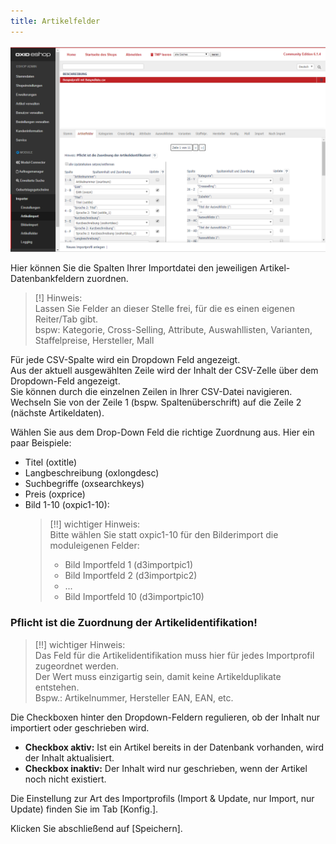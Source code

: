 ```yaml
---
title: Artikelfelder
---
```


![Artikelimport | Artikelfelder](../../../../assets/newAssets/Artikelimport-Artikelfelder.png)

Hier können Sie die Spalten Ihrer Importdatei den jeweiligen Artikel-Datenbankfeldern zuordnen. 
 
> [!] Hinweis:  
> Lassen Sie Felder an dieser Stelle frei, für die es einen eigenen Reiter/Tab gibt.  
> bspw: Kategorie, Cross-Selling, Attribute, Auswahllisten, Varianten, Staffelpreise, Hersteller, Mall
 
Für jede CSV-Spalte wird ein Dropdown Feld angezeigt.  
Aus der aktuell ausgewählten Zeile wird der Inhalt der CSV-Zelle über dem Dropdown-Feld angezeigt.  
Sie können durch die einzelnen Zeilen in Ihrer CSV-Datei navigieren.  
Wechseln Sie von der Zeile 1 (bspw. Spaltenüberschrift) auf die Zeile 2 (nächste Artikeldaten).  

Wählen Sie aus dem Drop-Down Feld die richtige Zuordnung aus.
Hier ein paar Beispiele: 
- Titel (oxtitle) 
- Langbeschreibung (oxlongdesc)
- Suchbegriffe (oxsearchkeys)
- Preis (oxprice) 
- Bild 1-10 (oxpic1-10):
    > [!!] wichtiger Hinweis:   
    > Bitte wählen Sie statt oxpic1-10 für den Bilderimport die moduleigenen Felder:  
    > - Bild Importfeld 1 (d3importpic1) 
    > - Bild Importfeld 2 (d3importpic2) 
    > - ... 
    > - Bild Importfeld 10 (d3importpic10)

### Pflicht ist die Zuordnung der Artikelidentifikation!
> [!!] wichtiger Hinweis:  
> Das Feld für die Artikelidentifikation muss hier für jedes Importprofil zugeordnet werden.  
> Der Wert muss einzigartig sein, damit keine Artikelduplikate entstehen.  
> Bspw.: Artikelnummer, Hersteller EAN, EAN, etc.

Die Checkboxen hinter den Dropdown-Feldern regulieren, ob der Inhalt nur importiert oder geschrieben wird.  
- **Checkbox aktiv:** Ist ein Artikel bereits in der Datenbank vorhanden, wird der Inhalt aktualisiert.
- **Checkbox inaktiv:** Der Inhalt wird nur geschrieben, wenn der Artikel noch nicht existiert.

Die Einstellung zur Art des Importprofils (Import & Update, nur Import, nur Update) finden Sie im Tab [Konfig.].  
 
Klicken Sie abschließend auf [Speichern].
